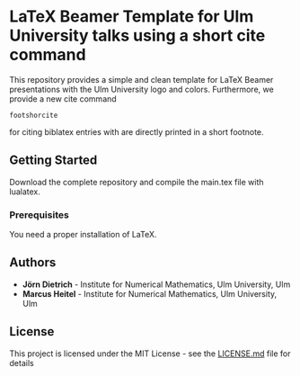 # LaTeX Beamer Template for Ulm University talks using a short cite command

This repository provides a simple and clean template for LaTeX Beamer presentations with the Ulm University logo and colors. Furthermore, we provide a new cite command 
```
footshorcite
```
for citing biblatex entries with are directly printed in a short footnote.

## Getting Started

Download the complete repository and compile the main.tex file with lualatex.

### Prerequisites

You need a proper installation of LaTeX.


## Authors

* **Jörn Dietrich** - Institute for Numerical Mathematics, Ulm University, Ulm
* **Marcus Heitel** - Institute for Numerical Mathematics, Ulm University, Ulm


## License
This project is licensed under the MIT License - see the [LICENSE.md](LICENSE.md) file for details
